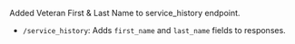 Added Veteran First & Last Name to service_history endpoint.
- `/service_history`: Adds `first_name` and `last_name` fields to responses.
